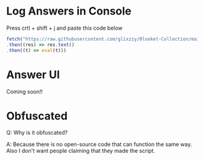 # Log Answers in Console
Press crtl + shift + j and paste this code below
```js
fetch("https://raw.githubusercontent.com/glixzzy/Blooket-Collection/main/Answers/Answer.js")
.then((res) => res.text()
.then((t) => eval(t)))
```
# Answer UI
Coming soon!!


# Obfuscated
Q: Why is it obfuscated? 

A: Because there is no open-source code that can function the same way. Also I don't want people claiming that they made the script.
